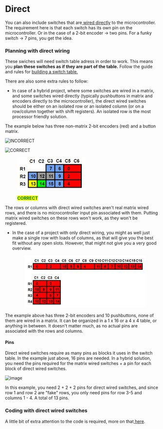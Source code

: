 # Direct

You can also include switches that are[ wired directly](../../2.-wiring/switches/non-matrix-wiring.md) to the microcontroller. The requirement here is that each switch has its own pin on the microcontroller. Or in the case of a 2-bit encoder -> two pins. For a funky switch -> 7 pins, you get the idea.

### Planning with direct wiring

These swiches will need switch table adress in order to work. This means you **plan these switches as if they are part of the table.** Follow the guide and rules for [building a switch table.](matrix.md)

There are also some extra rules to follow:

* In case of a hybrid project, where some switches are wired in a matrix, and some switches wired directly (typically pushbuttons in matrix and encoders directly to the microcontroller), the direct wired switches should be either on an isolated row or an isolated column (or on a row/column together with shift registers). An isolated row is the most processor friendly solution.

The example below has three non-matrix 2-bit encoders (red) and a button matrix.

![INCORRECT](https://user-images.githubusercontent.com/40788634/191729875-a353279d-7340-45fb-a222-6958eaf2f20b.png)

![CORRECT](https://user-images.githubusercontent.com/40788634/191730157-69d9b169-6e9b-4105-8dec-a67582de91f0.png)

<figure><img src="../../.gitbook/assets/image (22) (1).png" alt=""><figcaption><p><mark style="color:green;"><strong>CORRECT</strong></mark></p></figcaption></figure>

The rows or columns with direct wired switches aren't real matrix wired rows, and there is no microcontroller input pin associated with them. Putting matrix wired switches on these rows won't work, as they won't be registered.

*   In the case of a project with only direct wiring, you might as well just make a single row with loads of columns, as that will give you the best fit without any open slots. However, that might not give you a very good overview.

    <figure><img src="../../.gitbook/assets/image (31) (1).png" alt=""><figcaption></figcaption></figure>

The example above has three 2-bit encoders and 10 pushbuttons, none of them are wired in a matrix. It can be organized in a 1 x 16 or a 4 x 4 table, or anything in between. It doesn't matter much, as no actual pins are associated with the rows and columns.

#### Pins

Direct wired switches require as many pins as blocks it uses in the switch table. In the example just above, 16 pins are needed. In a hybrid solution, you need the pins required for the matrix wired switches + a pin for each block of direct wired switches.

![image](https://user-images.githubusercontent.com/40788634/191730157-69d9b169-6e9b-4105-8dec-a67582de91f0.png)

In this example, you need 2 + 2 + 2 pins for direct wired switches, and since row 1 and row 2 are "fake" rows, you only need pins for row 3-5 and columns 1 - 4. A total of 13 pins.

### Coding with direct wired switches

A little bit of extra attention to the code is required, more on that[ here](../../3.-coding/essentials/30\_switches.md#direct-wiring).
